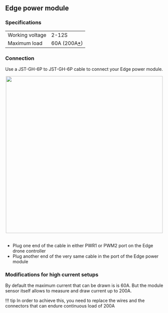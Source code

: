 ## Edge power module

### Specifications

| | |
|:-|:-|
|Working voltage|2-12S|
|Maximum load| 60A (200A[*](power-module/#modifications-for-high-current-setups))|


### Connection

Use a JST-GH-6P to JST-GH-6P cable to connect your Edge power module.

<div style="text-align: center;"><img src="../../img/hardware/edge_power_module.png" style="width: 500px;"></div><br>

* Plug one end of the cable in either PWR1 or PWM2 port on the Edge drone controller
* Plug another end of the very same cable in the port of the Edge power module

### Modifications for high current setups

By default the maximum current that can be drawn is is 60A. But the module sensor itself allows to measure and draw current up to 200A.

!!! tip
    In order to achieve this, you need to replace the wires and the connectors that can endure continuous load of 200A
